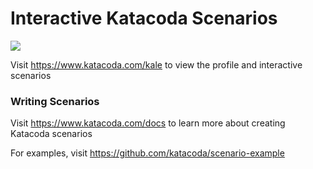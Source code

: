 # Interactive Katacoda Scenarios

[![](http://shields.katacoda.com/katacoda/kale/count.svg)](https://www.katacoda.com/kale "Get your profile on Katacoda.com")

Visit https://www.katacoda.com/kale to view the profile and interactive scenarios

### Writing Scenarios
Visit https://www.katacoda.com/docs to learn more about creating Katacoda scenarios

For examples, visit https://github.com/katacoda/scenario-example
